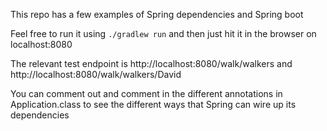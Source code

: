 This repo has a few examples of Spring dependencies and Spring boot

Feel free to run it using `./gradlew run` and then just hit it in the browser on localhost:8080

The relevant test endpoint is http://localhost:8080/walk/walkers and http://localhost:8080/walk/walkers/David

You can comment out and comment in the different annotations in Application.class to see the different ways that Spring can wire up its dependencies
